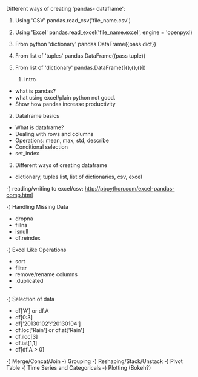 Different ways of creating 'pandas- dataframe':
1) Using 'CSV'
    pandas.read_csv('file_name.csv')
2) Using 'Excel'
    pandas.read_excel('file_name.excel', engine = 'openpyxl)
3) From python 'dictionary'
    pandas.DataFrame({pass dict})
4) From list of 'tuples'
    pandas.DataFrame((pass tuple))
5) From list of 'dictionary'
    pandas.DataFrame([{},{},{}])



   1) Intro
 * what is pandas? 
 * what using excel/plain python not good. 
 * Show how pandas increase productivity
 
2) Dataframe basics
 * What is dataframe?
 * Dealing with rows and columns
 * Operations: mean, max, std, describe
 * Conditional selection
 * set_index
 
3) Different ways of creating dataframe
 * dictionary, tuples list, list of dictionaries, csv, excel
 
-) reading/writing to excel/csv: http://pbpython.com/excel-pandas-comp.html

-) Handling Missing Data 
 * dropna
 * fillna
 * isnull
 * df.reindex
 
-) Excel Like Operations
 * sort
 * filter
 * remove/rename columns
 * .duplicated 
 * 

-) Selection of data 
 * df['A'] or df.A
 * df[0:3]
 * df['20130102':'20130104']
 * df.loc['Rain'] or df.at['Rain']
 * df.iloc[3]
 * df.iat[1,1]
 * df[df.A > 0]
 

 
-) Merge/Concat/Join
-) Grouping
-) Reshaping/Stack/Unstack
-) Pivot Table
-) Time Series and Categoricals
-) Plotting (Bokeh?)